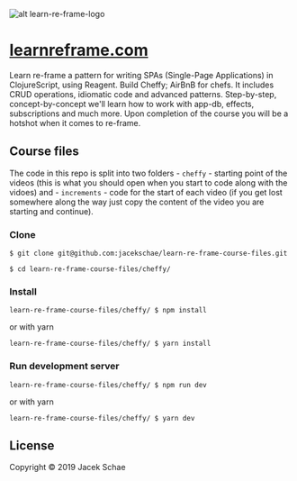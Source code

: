 ![alt learn-re-frame-logo](https://res.cloudinary.com/schae/image/upload/f_auto,q_80,r_16/v1549283297/cheffy/1200x680.png)

# [learnreframe.com](https://www.learnreframe.com)

Learn re-frame a pattern for writing SPAs (Single-Page Applications) in ClojureScript, using Reagent. Build Cheffy; AirBnB for chefs. It includes CRUD operations, idiomatic code and advanced patterns. Step-by-step, concept-by-concept we'll learn how to work with app-db, effects, subscriptions and much more. Upon completion of the course you will be a hotshot when it comes to re-frame.

## Course files

The code in this repo is split into two folders - `cheffy` - starting point of the videos (this is what you should open when you start to code along with the vidoes) and - `increments` - code for the start of each video (if you get lost somewhere along the way just copy the content of the video you are starting and continue).

### Clone

```shell
$ git clone git@github.com:jacekschae/learn-re-frame-course-files.git

$ cd learn-re-frame-course-files/cheffy/
```

### Install

```shell
learn-re-frame-course-files/cheffy/ $ npm install
```

or with yarn

```shell
learn-re-frame-course-files/cheffy/ $ yarn install
```

### Run development server

```shell
learn-re-frame-course-files/cheffy/ $ npm run dev
```

or with yarn

```shell
learn-re-frame-course-files/cheffy/ $ yarn dev
```

## License

Copyright © 2019 Jacek Schae

